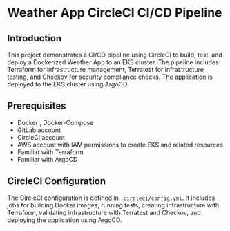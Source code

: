 # Weather App CircleCI CI/CD Pipeline 

## Introduction
This project demonstrates a CI/CD pipeline using CircleCI to build, test, and deploy a Dockerized Weather App to an EKS cluster. The pipeline includes Terraform for infrastructure management, Terratest for infrastructure testing, and Checkov for security compliance checks. The application is deployed to the EKS cluster using ArgoCD.

## Prerequisites
- Docker , Docker-Compose
- GitLab account
- CircleCI account
- AWS account with IAM permissions to create EKS and related resources
- Familiar with Terraform 
- Familiar with ArgoCD 


## CircleCI Configuration
The CircleCI configuration is defined in `.circleci/config.yml`. It includes jobs for building Docker images, running tests, creating infrastructure with Terraform, validating infrastructure with Terratest and Checkov, and deploying the application using ArgoCD.
